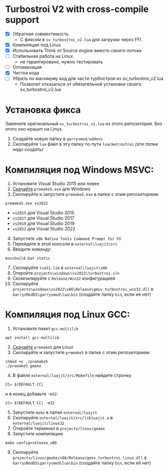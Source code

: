 # Turbostroi V2 with cross-compile support
- [x] Обратная совместимость
  - С фиксом в `sv_turbostroi_v2.lua` для загрузки через FFI
- [x] Компиляция под Linux
- [x] Использовать Think от Source engine вместо своего потока
- [ ] Стабильная работа на Linux 
  - не гарантировано, нужно тестировать
- [ ] Оптимизация
- [x] Чистка кода
- [ ] Убрать по масимуму код для части турбостроя из sv_turbostroi_v2.lua
  - Позволит отказаться от обязательной установки своего sv_turbostroi_v2.lua

# Установка фикса
Замените оригинальный `sv_turbostroi_v2.lua` из этого репозитория. Без этого оно крашит на Linux.

1. Создайте новую папку в `garrysmod/addons`
2. Скопируйте `lua` файл в эту папку по пути `lua/metrostroi` *(эти папки надо создать)*

# Компиляция под Windows MSVC:
1. Установите Visual Studio 2015 или новее
2. [Скачайте](https://premake.github.io/download) `premake5.exe` для Windows
3. Скопируйте и запустите `premake5.exe` в папке с этим репозиторием:
```
premake5.exe vs2022
```
- `vs2015` для Visual Studio 2015
- `vs2017` для Visual Studio 2017
- `vs2019` для Visual Studio 2019
- `vs2022` для Visual Studio 2022
4. Запустите `x86 Native Tools Command Prompt for VS`
5. Перейдите в этой консоли в `external\luajit\src` 
6. Введите команду:
```
msvcbuild.bat static
```
7. Скопируйте `lua51.lib` в `external\luajit\x86`
8. Откройте `projects\windows\vs2022\turbostroi.sln`
9. Скомпилируйте с `Release/Win32` конфигурацией
10. Скопируйте `projects\windows\vs2022\x86\Release\gmsv_turbostroi_win32.dll` в `GarrysModDS\garrysmod\lua\bin` (создайте папку `bin`, если её нет)

# Компиляция под Linux GCC:
1. Установите пакет `gcc-multilib`
```
apt install gcc-multilib
```
2. [Скачайте](https://premake.github.io/download) `premake5` для Linux
3. Скопируйте и запустите `premake5` в папке с этим репозиторием:
```
chmod +x ./premake5
./premake5 gmake
```
4. В файле `external/luajit/src/Makefile` найдите строчку
```
CC= $(DEFAULT_CC)
```
и в конец добавьте `-m32`:
```
CC= $(DEFAULT_CC) -m32
```
5. Запустите `make` в папке `external/luajit`
6. Скопируйте `external/luajit/src/libluajit.a` в `external/luajit/linux32`
7. Откройте терминал в `projects/linux/gmake`
8. Запустите компиляцию
```
make config=release_x86
```
9. Скопируйте `projects/linux/gmake/x86/Release/gmsv_turbostroi_linux.dll` в `GarrysModDS\garrysmod\lua\bin` (создайте папку `bin`, если её нет)